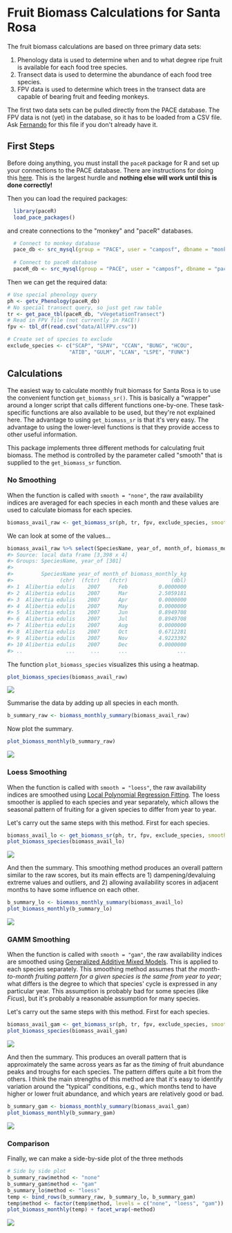 Fruit Biomass Calculations for Santa Rosa
=========================================

The fruit biomass calculations are based on three primary data sets:

1.  Phenology data is used to determine when and to what degree ripe fruit is available for each food tree species.
2.  Transect data is used to determine the abundance of each food tree species.
3.  FPV data is used to determine which trees in the transect data are capable of bearing fruit and feeding monkeys.

The first two data sets can be pulled directly from the PACE database. The FPV data is not (yet) in the database, so it has to be loaded from a CSV file. Ask [Fernando](mailto:facampos@ucalgary.ca) for this file if you don't already have it.

First Steps
-----------

Before doing anything, you must install the `paceR` package for R and set up your connections to the PACE database. There are instructions for doing this [here](README.md). This is the largest hurdle and **nothing else will work until this is done correctly!**

Then you can load the required packages:

``` r
  library(paceR)
  load_pace_packages()
```

and create connections to the "monkey" and "paceR" databases.

``` r
  # Connect to monkey database
  pace_db <- src_mysql(group = "PACE", user = "camposf", dbname = "monkey", password = NULL)
  
  # Connect to paceR database  
  paceR_db <- src_mysql(group = "PACE", user = "camposf", dbname = "paceR", password = NULL)
```

Then we can get the required data:

``` r
# Use special phenology query
ph <- getv_Phenology(paceR_db)
# No special transect query, so just get raw table
tr <- get_pace_tbl(paceR_db, "vVegetationTransect")
# Read in FPV file (not currently in PACE!)
fpv <- tbl_df(read.csv("data/AllFPV.csv"))

# Create set of species to exclude
exclude_species <- c("SCAP", "SPAV", "CCAN", "BUNG", "HCOU",
                    "ATIB", "GULM", "LCAN", "LSPE", "FUNK")
```

Calculations
------------

The easiest way to calculate monthly fruit biomass for Santa Rosa is to use the convenient function `get_biomass_sr()`. This is basically a "wrapper" around a longer script that calls different functions one-by-one. These task-specific functions are also available to be used, but they're not explained here. The advantage to using `get_biomass_sr` is that it's very easy. The advantage to using the lower-level functions is that they provide access to other useful information.

This package implements three different methods for calculating fruit biomass. The method is controlled by the parameter called "smooth" that is supplied to the `get_biomass_sr` function.

### No Smoothing

When the function is called with `smooth = "none"`, the raw availability indices are averaged for each species in each month and these values are used to calculate biomass for each species.

``` r
biomass_avail_raw <- get_biomass_sr(ph, tr, fpv, exclude_species, smooth = "none")
```

We can look at some of the values...

``` r
biomass_avail_raw %>% select(SpeciesName, year_of, month_of, biomass_monthly_kg)
#> Source: local data frame [3,398 x 4]
#> Groups: SpeciesName, year_of [301]
#> 
#>         SpeciesName year_of month_of biomass_monthly_kg
#>               (chr)  (fctr)   (fctr)              (dbl)
#> 1  Alibertia edulis    2007      Feb          0.0000000
#> 2  Alibertia edulis    2007      Mar          2.5059181
#> 3  Alibertia edulis    2007      Apr          0.0000000
#> 4  Alibertia edulis    2007      May          0.0000000
#> 5  Alibertia edulis    2007      Jun          0.8949708
#> 6  Alibertia edulis    2007      Jul          0.8949708
#> 7  Alibertia edulis    2007      Aug          0.0000000
#> 8  Alibertia edulis    2007      Oct          0.6712281
#> 9  Alibertia edulis    2007      Nov          4.9223392
#> 10 Alibertia edulis    2007      Dec          0.0000000
#> ..              ...     ...      ...                ...
```

The function `plot_biomass_species` visualizes this using a heatmap.

``` r
plot_biomass_species(biomass_avail_raw)
```

![](plots/Fruit-unnamed-chunk-7-1.png)

Summarise the data by adding up all species in each month.

``` r
b_summary_raw <- biomass_monthly_summary(biomass_avail_raw)
```

Now plot the summary.

``` r
plot_biomass_monthly(b_summary_raw)
```

![](plots/Fruit-unnamed-chunk-9-1.png)

### Loess Smoothing

When the function is called with `smooth = "loess"`, the raw availability indices are smoothed using [Local Polynomial Regression Fitting](https://stat.ethz.ch/R-manual/R-patched/library/stats/html/loess.html). The loess smoother is applied to each species and year separately, which allows the seasonal pattern of fruiting for a given species to differ from year to year.

Let's carry out the same steps with this method. First for each species.

``` r
biomass_avail_lo <- get_biomass_sr(ph, tr, fpv, exclude_species, smooth = "loess")
plot_biomass_species(biomass_avail_lo)
```

![](plots/Fruit-unnamed-chunk-10-1.png)

And then the summary. This smoothing method produces an overall pattern similar to the raw scores, but its main effects are 1) dampening/devaluing extreme values and outliers, and 2) allowing availability scores in adjacent months to have some influence on each other.

``` r
b_summary_lo <- biomass_monthly_summary(biomass_avail_lo)
plot_biomass_monthly(b_summary_lo)
```

![](plots/Fruit-unnamed-chunk-11-1.png)

### GAMM Smoothing

When the function is called with `smooth = "gam"`, the raw availability indices are smoothed using [Generalized Additive Mixed Models](https://stat.ethz.ch/R-manual/R-devel/library/mgcv/html/gamm.html). This is applied to each species separately. This smoothing method assumes that *the month-to-month fruiting pattern for a given species is the same from year to year*; what differs is the degree to which that species' cycle is expressed in any particular year. This assumption is probably bad for some species (like *Ficus*), but it's probably a reasonable assumption for many species.

Let's carry out the same steps with this method. First for each species.

``` r
biomass_avail_gam <- get_biomass_sr(ph, tr, fpv, exclude_species, smooth = "gam")
plot_biomass_species(biomass_avail_gam)
```

![](plots/Fruit-unnamed-chunk-12-1.png)

And then the summary. This produces an overall pattern that is approximately the same across years as far as the *timing* of fruit abundance peaks and troughs for each species. The pattern differs quite a bit from the others. I think the main strengths of this method are that it's easy to identify variation around the "typical" conditions, e.g., which months tend to have higher or lower fruit abundance, and which years are relatively good or bad.

``` r
b_summary_gam <- biomass_monthly_summary(biomass_avail_gam)
plot_biomass_monthly(b_summary_gam)
```

![](plots/Fruit-unnamed-chunk-13-1.png)

### Comparison

Finally, we can make a side-by-side plot of the three methods

``` r
# Side by side plot
b_summary_raw$method <- "none"
b_summary_gam$method <- "gam"
b_summary_lo$method <- "loess"
temp <- bind_rows(b_summary_raw, b_summary_lo, b_summary_gam)
temp$method <- factor(temp$method, levels = c("none", "loess", "gam"))
plot_biomass_monthly(temp) + facet_wrap(~method)
```

![](plots/Fruit-unnamed-chunk-14-1.png)
